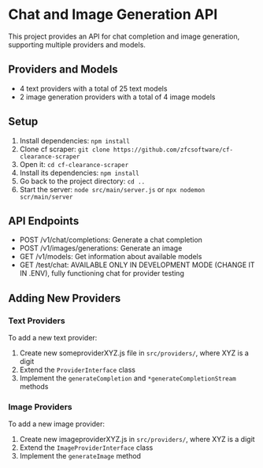 # Chat and Image Generation API

This project provides an API for chat completion and image generation, supporting multiple providers and models.

## Providers and Models

- 4 text providers with a total of 25 text models
- 2 image generation providers with a total of 4 image models

## Setup

1. Install dependencies: `npm install`
2. Clone cf scraper: `git clone https://github.com/zfcsoftware/cf-clearance-scraper`
3. Open it: `cd cf-clearance-scraper`
4. Install its dependencies: `npm install`
5. Go back to the project directory: `cd ..`
6. Start the server: `node src/main/server.js` or `npx nodemon scr/main/server`

## API Endpoints

- POST /v1/chat/completions: Generate a chat completion
- POST /v1/images/generations: Generate an image
- GET /v1/models: Get information about available models
- GET /test/chat: AVAILABLE ONLY IN DEVELOPMENT MODE (CHANGE IT IN .ENV), fully functioning chat for provider testing

## Adding New Providers

### Text Providers

To add a new text provider:
1. Create new someproviderXYZ.js file in `src/providers/`, where XYZ is a digit
2. Extend the `ProviderInterface` class
3. Implement the `generateCompletion` and `*generateCompletionStream` methods

### Image Providers

To add a new image provider:
1. Create new imageproviderXYZ.js in `src/providers/`, where XYZ is a digit
2. Extend the `ImageProviderInterface` class
3. Implement the `generateImage` method

